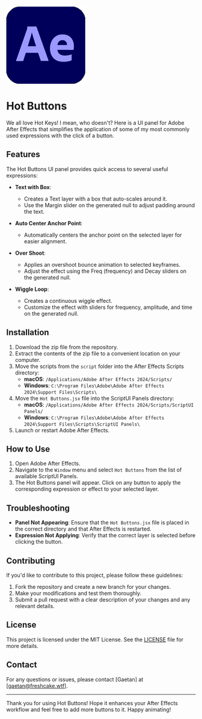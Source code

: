 ![AELogo](AE_logo.png)

# Hot Buttons

We all love Hot Keys! I mean, who doesn't? Here is a UI panel for Adobe After Effects that simplifies the application of some of my most commonly used expressions with the click of a button.

## Features

The Hot Buttons UI panel provides quick access to several useful expressions:

- **Text with Box**: 
  - Creates a Text layer with a box that auto-scales around it.
  - Use the Margin slider on the generated null to adjust padding around the text.

- **Auto Center Anchor Point**: 
  - Automatically centers the anchor point on the selected layer for easier alignment.

- **Over Shoot**: 
  - Applies an overshoot bounce animation to selected keyframes.
  - Adjust the effect using the Freq (frequency) and Decay sliders on the generated null.

- **Wiggle Loop**: 
  - Creates a continuous wiggle effect.
  - Customize the effect with sliders for frequency, amplitude, and time on the generated null.

## Installation

1. Download the zip file from the repository.
2. Extract the contents of the zip file to a convenient location on your computer.
3. Move the scripts from the `script` folder into the After Effects Scripts directory:
   - **macOS**: `/Applications/Adobe After Effects 2024/Scripts/`
   - **Windows**: `C:\Program Files\Adobe\Adobe After Effects 2024\Support Files\Scripts\`
4. Move the `Hot Buttons.jsx` file into the ScriptUI Panels directory:
   - **macOS**: `/Applications/Adobe After Effects 2024/Scripts/ScriptUI Panels/`
   - **Windows**: `C:\Program Files\Adobe\Adobe After Effects 2024\Support Files\Scripts\ScriptUI Panels\`
5. Launch or restart Adobe After Effects.

## How to Use

1. Open Adobe After Effects.
2. Navigate to the `Window` menu and select `Hot Buttons` from the list of available ScriptUI Panels.
3. The Hot Buttons panel will appear. Click on any button to apply the corresponding expression or effect to your selected layer.

## Troubleshooting

- **Panel Not Appearing**: Ensure that the `Hot Buttons.jsx` file is placed in the correct directory and that After Effects is restarted.
- **Expression Not Applying**: Verify that the correct layer is selected before clicking the button.

## Contributing

If you'd like to contribute to this project, please follow these guidelines:

1. Fork the repository and create a new branch for your changes.
2. Make your modifications and test them thoroughly.
3. Submit a pull request with a clear description of your changes and any relevant details.

## License

This project is licensed under the MIT License. See the [LICENSE](LICENSE) file for more details.

## Contact
For any questions or issues, please contact [Gaetan] at [gaetan@freshcake.wtf].

---

Thank you for using Hot Buttons! Hope it enhances your After Effects workflow and feel free to add more buttons to it. Happy animating!

